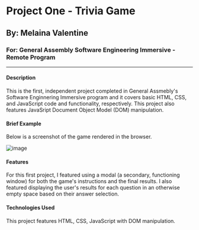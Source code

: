 # Project One - Trivia Game
## By: Melaina Valentine
### For: General Assembly Software Engineering Immersive - Remote Program
---
#### Description
This is the first, independent project completed in General Assmebly's Software Enginnering Immersive program and it covers basic HTML, CSS, and JavaScript code and functionality, respectively. This project also features JavaSript Document Object Model (DOM) manipulation.

#### Brief Example
Below is a screenshot of the game rendered in the browser.

![image]('GG_Game_Screenshot.png') 

#### Features 
For this first project, I featured using a modal (a secondary, functioning window) for both the game's instructions and the final results. I also featured displaying the user's results for each question in an otherwise empty space based on their answer selection.

#### Technologies Used
This project features HTML, CSS, JavaScript with DOM manipulation.

